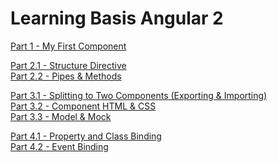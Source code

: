 <h1>Learning Basis Angular 2</h1>
<p>
  <a href="http://scalaoncloud.blogspot.my/2016/11/angular-2-part-1-my-first-component_81.html">Part 1 - My First Component</a>
</p>
<p>
  <a href="http://scalaoncloud.blogspot.my/2016/11/angular-2-part-21-structure-directive.html">Part 2.1 - Structure Directive</a><br/>
  <a href="http://scalaoncloud.blogspot.my/2016/11/angular-2-part-22-pipes-methods.html">Part 2.2 - Pipes & Methods</a>
</p>
<p>
  <a href="http://scalaoncloud.blogspot.my/2016/11/angular-2-part-31-splitting-to-two_21.html">Part 3.1 - Splitting to Two Components (Exporting & Importing)</a><br/>
  <a href="http://scalaoncloud.blogspot.my/2016/11/angular-2-part-32-component-html-css_29.html">Part 3.2 - Component HTML & CSS</a><br/>
  <a href="http://scalaoncloud.blogspot.my/2016/11/angular-2-part-33-model-mock_22.html">Part 3.3 - Model & Mock</a>
</p>
<p>
  <a href="http://scalaoncloud.blogspot.my/2016/11/angular-2-part-41-property-and-class.html">Part 4.1 - Property and Class Binding</a><br/>
  <a href="http://scalaoncloud.blogspot.my/2016/11/angular-2-part-42-event-binding.html">Part 4.2 - Event Binding</a>
</p>